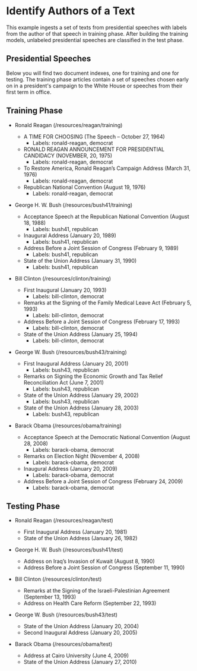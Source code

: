 Identify Authors of a Text
==========================

This example ingests a set of texts from presidential speeches with labels from the author of that speech in training phase. After building the training models, unlabeled presidential speeches are classified in the test phase.

Presidential Speeches
---------------------

Below you will find two document indexes, one for training and one for testing. The training phase articles contain a set of speeches chosen early on in a president's campaign to the White House or speeches from their first term in office.

Training Phase
---------------------

* Ronald Reagan (/resources/reagan/training)
    * A TIME FOR CHOOSING (The Speech – October 27, 1964)
        * Labels: ronald-reagan, democrat
    * RONALD REAGAN ANNOUNCEMENT FOR PRESIDENTIAL CANDIDACY (NOVEMBER, 20, 1975)
        * Labels: ronald-reagan, democrat
    * To Restore America, Ronald Reagan’s Campaign Address (March 31, 1976)
        * Labels: ronald-reagan, democrat
    * Republican National Convention (August 19, 1976)
        * Labels: ronald-reagan, democrat

* George H. W. Bush (/resources/bush41/training)
    * Acceptance Speech at the Republican National Convention (August 18, 1988)
        * Labels: bush41, republican
    * Inaugural Address (January 20, 1989)
        * Labels: bush41, republican
    * Address Before a Joint Session of Congress (February 9, 1989)
        * Labels: bush41, republican
    * State of the Union Address (January 31, 1990)
        * Labels: bush41, republican

* Bill Clinton (/resources/clinton/training)
    * First Inaugural (January 20, 1993)
        * Labels: bill-clinton, democrat
    * Remarks at the Signing of the Family Medical Leave Act (February 5, 1993)
        * Labels: bill-clinton, democrat
    * Address Before a Joint Session of Congress (February 17, 1993)
        * Labels: bill-clinton, democrat
    * State of the Union Address (January 25, 1994)
        * Labels: bill-clinton, democrat

* George W. Bush (/resources/bush43/training)
    * First Inaugural Address (January 20, 2001)
        * Labels: bush43, republican
    * Remarks on Signing the Economic Growth and Tax Relief Reconciliation Act (June 7, 2001)
        * Labels: bush43, republican
    * State of the Union Address (January 29, 2002)
        * Labels: bush43, republican
    * State of the Union Address (January 28, 2003)
        * Labels: bush43, republican

* Barack Obama (/resources/obama/training)
    * Acceptance Speech at the Democratic National Convention (August 28, 2008)
        * Labels: barack-obama, democrat
    * Remarks on Election Night (November 4, 2008)
        * Labels: barack-obama, democrat
    * Inaugural Address (January 20, 2009)
        * Labels: barack-obama, democrat
    * Address Before a Joint Session of Congress (February 24, 2009)
        * Labels: barack-obama, democrat

Testing Phase
---------------------

* Ronald Reagan (/resources/reagan/test)
    * First Inaugural Address (January 20, 1981)
    * State of the Union Address (January 26, 1982)

* George H. W. Bush (/resources/bush41/test)
    * Address on Iraq’s Invasion of Kuwait (August 8, 1990)
    * Address Before a Joint Session of Congress (September 11, 1990)

* Bill Clinton (/resources/clinton/test)
    * Remarks at the Signing of the Israeli-Palestinian Agreement (September 13, 1993)
    * Address on Health Care Reform (September 22, 1993)

* George W. Bush (/resources/bush43/test)
    * State of the Union Address (January 20, 2004)
    * Second Inaugural Address (January 20, 2005)

* Barack Obama (/resources/obama/test)
    * Address at Cairo University (June 4, 2009)
    * State of the Union Address (January 27, 2010)